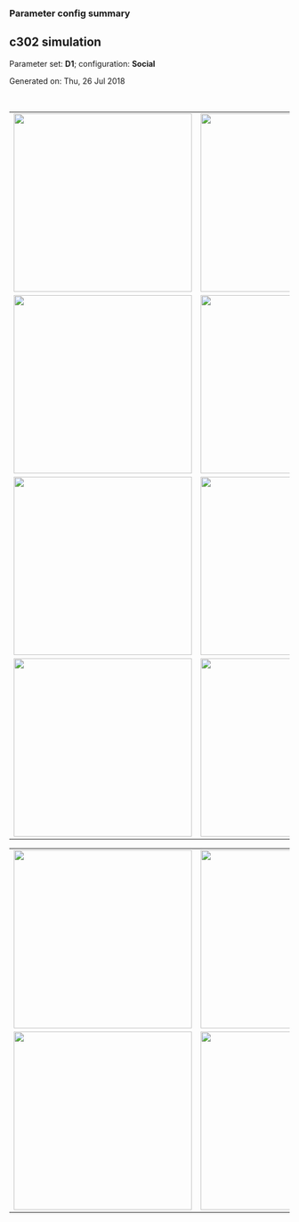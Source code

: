 ### Parameter config summary 
<h2>c302 simulation</h2>
<p>Parameter set: <b>D1</b>; configuration: <b>Social</b></p>
<p>Generated on: Thu, 26 Jul 2018</p><br/>
<table>

<tr>
  <td><a href="images/neurons_D1_Social.png"><img alt=" " src="images/neurons_D1_Social.png" height="320"/></a></td>
  <td><a href="images/traces_neuron_Social_D1.png"><img alt=" " src="images/traces_neuron_Social_D1.png" height="320"/></a></td>
</tr>

<tr>
  <td><a href="images/neuron_activity_D1_Social.png"><img alt=" " src="images/neuron_activity_D1_Social.png" height="320"/></a></td>
  <td><a href="images/traces_neuron_activity_Social_D1.png"><img alt=" " src="images/traces_neuron_activity_Social_D1.png" height="320"/></a></td>
</tr>

<tr>
  <td><a href="images/muscles_D1_Social.png"><img alt=" " src="images/muscles_D1_Social.png" height="320"/></a></td>
  <td><a href="images/traces_muscles_Social_D1.png"><img alt=" " src="images/traces_muscles_Social_D1.png" height="320"/></a></td>
</tr>

<tr>
  <td><a href="images/muscle_activity_D1_Social.png"><img alt=" " src="images/muscle_activity_D1_Social.png" height="320"/></a></td>
  <td><a href="images/traces_muscles_activity_Social_D1.png"><img alt=" " src="images/traces_muscles_activity_Social_D1.png" height="320"/></a></td>
</tr>
</table>
<table>

<tr><td><a href="images/c302_D1_Social_exc_to_neurons.png"><img alt=" " src="images/c302_D1_Social_exc_to_neurons.png" height="320"/></a></td>

  <td><a href="images/c302_D1_Social_inh_to_neurons.png"><img alt=" " src="images/c302_D1_Social_inh_to_neurons.png" height="320"/></a></td>

  <td><a href="images/c302_D1_Social_elec_neurons_neurons.png"><img alt=" " src="images/c302_D1_Social_elec_neurons_neurons.png" height="320"/></a></td></tr>

<tr><td><a href="images/c302_D1_Social_exc_to_muscles.png"><img alt=" " src="images/c302_D1_Social_exc_to_muscles.png" height="320"/></a></td>

  <td><a href="images/c302_D1_Social_inh_to_muscles.png"><img alt=" " src="images/c302_D1_Social_inh_to_muscles.png" height="320"/></a></td></tr>
</table>
